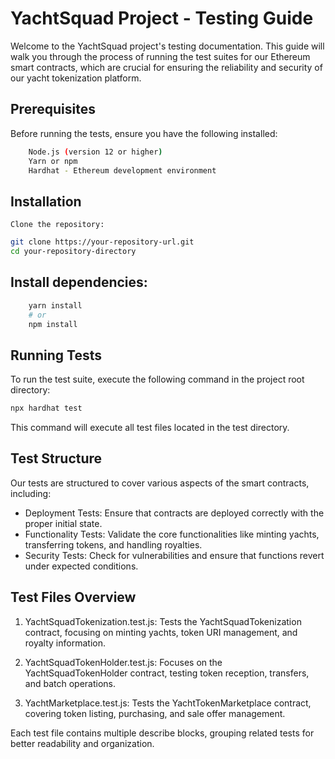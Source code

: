 # YachtSquad Project - Testing Guide

Welcome to the YachtSquad project's testing documentation. This guide will walk you through the process of running the test suites for our Ethereum smart contracts, which are crucial for ensuring the reliability and security of our yacht tokenization platform.

## Prerequisites
Before running the tests, ensure you have the following installed:

```bash
    Node.js (version 12 or higher)
    Yarn or npm
    Hardhat - Ethereum development environment
```

## Installation
    Clone the repository:

```bash
git clone https://your-repository-url.git
cd your-repository-directory
```

## Install dependencies:

```bash
    yarn install
    # or
    npm install
```

## Running Tests

To run the test suite, execute the following command in the project root directory:

```bash
npx hardhat test
```
This command will execute all test files located in the test directory.

## Test Structure

Our tests are structured to cover various aspects of the smart contracts, including:

* Deployment Tests: Ensure that contracts are deployed correctly with the proper initial state.
* Functionality Tests: Validate the core functionalities like minting yachts, transferring tokens, and handling royalties.
* Security Tests: Check for vulnerabilities and ensure that functions revert under expected conditions.

## Test Files Overview

1. YachtSquadTokenization.test.js: Tests the YachtSquadTokenization contract, focusing on minting yachts, token URI management, and royalty information.

2. YachtSquadTokenHolder.test.js: Focuses on the YachtSquadTokenHolder contract, testing token reception, transfers, and batch operations.

3. YachtMarketplace.test.js: Tests the YachtTokenMarketplace contract, covering token listing, purchasing, and sale offer management.

Each test file contains multiple describe blocks, grouping related tests for better readability and organization.